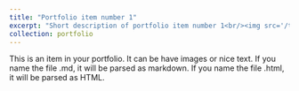 ```yaml
---
title: "Portfolio item number 1"
excerpt: "Short description of portfolio item number 1<br/><img src='/toddZ/images/stretch.gif'>"
collection: portfolio
---
```


This is an item in your portfolio. It can be have images or nice text. If you name the file .md, it will be parsed as markdown. If you name the file .html, it will be parsed as HTML. 
